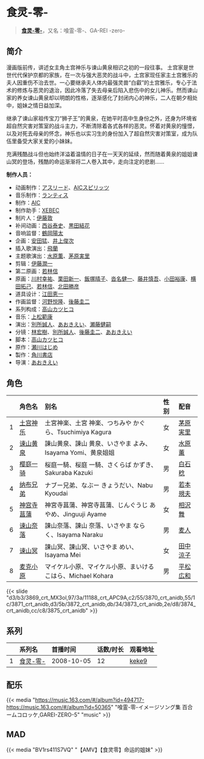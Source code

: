 # 食灵-零-


> <u>**[食灵-零-](https://bgm.tv/subject/885)**</u>，又名：喰霊-零-、GA-REI -zero-

## 简介

漫画版前传，讲述女主角土宫神乐与谏山黄泉相识之初的一段往事。
土宫家是世世代代保护京都的家族，在一次与强大恶灵的战斗中，土宫家现任家主土宫雅乐的夫人因重伤不治去世。一心要继承夫人体内最强灵兽“白叡”的土宫雅乐，专心于法术的修炼与恶灵的退治，因此冷落了失去母亲后陷入悲伤中的女儿神乐。然而谏山家的养女谏山黄泉却以明朗的性格，逐渐感化了封闭内心的神乐，二人在朝夕相处中，姐妹之情日益加深。

继承了谏山家祖传宝刀“狮子王”的黄泉，在她平时高中生身份之外，还身为环境省超自然灾害对策室的战斗主力，不断清除着各式各样的恶灵。怀着对黄泉的憧憬，以及对死去母亲的怀念，神乐也以实习生的身份加入了超自然灾害对策室，成为队伍里备受大家关爱的小妹妹。

充满残酷战斗但也始终洋溢着温情的日子在一天天的延续，然而随着黄泉的姐姐谏山冥的登场，残酷的命运渐渐将二人卷入其中，走向注定的悲剧……

**制作人员：**
- 动画制作：[アスリード](https://bgm.tv/person/7083)、[AICスピリッツ](https://bgm.tv/person/29041)
- 音乐制作：[ランティス](https://bgm.tv/person/57)
- 制作：[AIC](https://bgm.tv/person/402)
- 制作助手：[XEBEC](https://bgm.tv/person/551)
- 制片人：[伊藤敦](https://bgm.tv/person/666)
- 补间动画：[西谷泰史](https://bgm.tv/person/23566)、[黒田結花](https://bgm.tv/person/14580)
- 音响监督：[鶴岡陽太](https://bgm.tv/person/29)
- 企画：[安田猛](https://bgm.tv/person/710)、[井上俊次](https://bgm.tv/person/963)
- 插入歌演出：[飛蘭](https://bgm.tv/person/5863)
- 主题歌演出：[水原薫](https://bgm.tv/person/5763)、[茅原実里](https://bgm.tv/person/4421)
- 剪辑：[伊藤潤一](https://bgm.tv/person/7328)
- 第二原画：[若林信](https://bgm.tv/person/12586)
- 原画：[川村幸祐](https://bgm.tv/person/8859)、[栗田新一](https://bgm.tv/person/12411)、[飯塚晴子](https://bgm.tv/person/3313)、[沓名健一](https://bgm.tv/person/12149)、[藤井慎吾](https://bgm.tv/person/12489)、[小田裕康](https://bgm.tv/person/12433)、[横田拓己](https://bgm.tv/person/13045)、[若林信](https://bgm.tv/person/12586)、[北田勝彦](https://bgm.tv/person/12610)
- 道具设计：[江田恵一](https://bgm.tv/person/3082)
- 作画监督：[河野悦隆](https://bgm.tv/person/1265)、[後藤圭二](https://bgm.tv/person/305)
- 系列构成：[高山カツヒコ](https://bgm.tv/person/907)
- 音乐：[上松範康](https://bgm.tv/person/3064)
- 演出：[別所誠人](https://bgm.tv/person/3702)、[あおきえい](https://bgm.tv/person/1828)、[瀬藤健嗣](https://bgm.tv/person/18097)
- 分镜：[林宏樹](https://bgm.tv/person/604)、[別所誠人](https://bgm.tv/person/3702)、[後藤圭二](https://bgm.tv/person/305)、[あおきえい](https://bgm.tv/person/1828)
- 脚本：[高山カツヒコ](https://bgm.tv/person/907)
- 原作：[瀬川はじめ](https://bgm.tv/person/7510)
- 製作：[角川書店](https://bgm.tv/person/518)
- 导演：[あおきえい](https://bgm.tv/person/1828)

## 角色

|     |   角色名   |   别名  | 性别 |  配音  |
|:--- |:------  |:----      |:---  |:--   |
| 1 | [土宫神乐](https://bgm.tv/character/3869) | 土宮神楽、土宮 神楽、つちみや かぐら、Tsuchimiya Kagura | 女 | [茅原実里](https://bgm.tv/person/4421) |
| 2 | [谏山黄泉](https://bgm.tv/character/11188) | 諫山黄泉、諫山 黄泉、いさやま よみ、Isayama Yomi、黄泉姐姐 | 女 | [水原薫](https://bgm.tv/person/5763) |
| 3 | [樱庭一骑](https://bgm.tv/character/3870) | 桜庭一騎、桜庭 一騎、さくらば かずき、Sakuraba Kazuki | 男 | [白石稔](https://bgm.tv/person/4445) |
| 4 | [纳布兄弟](https://bgm.tv/character/3871) | ナブー兄弟、なぶー きょうだい、Nabu Kyoudai | 男 | [若本規夫](https://bgm.tv/person/3920) |
| 5 | [神宫寺菖蒲](https://bgm.tv/character/3872) | 神宮寺菖蒲、神宮寺菖蒲、じんぐうじ あやめ、Jinguuji Ayame | 女 | [相沢舞](https://bgm.tv/person/5010) |
| 6 | [谏山奈落](https://bgm.tv/character/3873) | 諌山奈落、諌山 奈落、いさやま ならく、Isayama Naraku | 男 | [麦人](https://bgm.tv/person/4162) |
| 7 | [谏山冥](https://bgm.tv/character/3874) | 諌山冥、諌山冥、いさやま めい、Isayama Mei | 女 | [田中涼子](https://bgm.tv/person/4832) |
| 8 | [麦克小原](https://bgm.tv/character/3875) | マイケル小原、マイケル小原、まいける こはら、Michael Kohara | 男 | [平松広和](https://bgm.tv/person/4506) |

{{< slide "d3/b3/3869_crt_MX3ol,97/3a/11188_crt_APC9A,c2/55/3870_crt_anidb,55/1c/3871_crt_anidb,d3/5b/3872_crt_anidb,db/34/3873_crt_anidb,2e/d8/3874_crt_anidb,cc/c8/3875_crt_anidb" >}}

## 系列

|     | 系列名   | 首播时间       | 话数/时长 | 观看地址                                                    |
| :-- | :---- | :--------- | :---- | :------------------------------------------------------ |
| 1   |[食灵-零-](https://bgm.tv/subject/885)| 2008-10-05 | 12    | [keke9](https://www.keke9.app/play/23861-4-187157.html) |

## 配乐

{{< media "https://music.163.com/#/album?id=494717-https://music.163.com/#/album?id=50365"
"喰霊-零-イメージソング集 百合ームコロッケ,GAREI-ZERO-5"
"music" >}}
## MAD

{{< media  "BV1rs411S7VQ" 
"【AMV】【食灵零】命运的姐妹"  >}}

